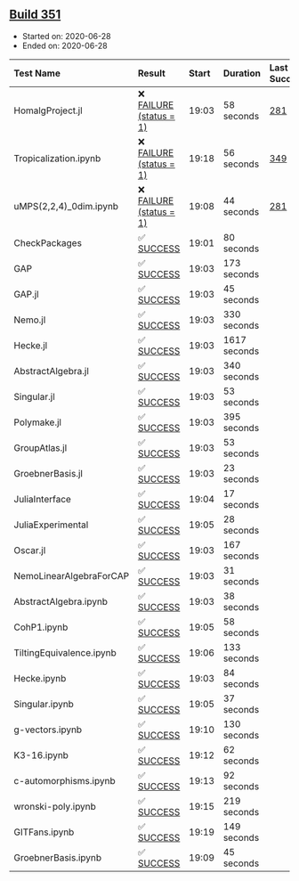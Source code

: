 ## [Build 351](https://oscarci.mathematik.uni-kl.de/job/oscar-stable/351/)

* Started on: 2020-06-28
* Ended on: 2020-06-28

| Test Name    | Result | Start | Duration | Last Success | First Failure |
|:-------------|:-------|:------|:---------|:-------------|:--------------|
| HomalgProject.jl | ❌ [FAILURE (status = 1)](https://oscarci.mathematik.uni-kl.de/job/oscar-stable/351/artifact/logs/build-351/HomalgProject.jl.log) | 19:03 | 58 seconds | [281](https://oscarci.mathematik.uni-kl.de/job/oscar-stable/281/) | [282](https://oscarci.mathematik.uni-kl.de/job/oscar-stable/282/) |
| Tropicalization.ipynb | ❌ [FAILURE (status = 1)](https://oscarci.mathematik.uni-kl.de/job/oscar-stable/351/artifact/logs/build-351/Tropicalization.ipynb.log) | 19:18 | 56 seconds | [349](https://oscarci.mathematik.uni-kl.de/job/oscar-stable/349/) | [350](https://oscarci.mathematik.uni-kl.de/job/oscar-stable/350/) |
| uMPS(2,2,4)_0dim.ipynb | ❌ [FAILURE (status = 1)](https://oscarci.mathematik.uni-kl.de/job/oscar-stable/351/artifact/logs/build-351/uMPS-2-2-4-_0dim.ipynb.log) | 19:08 | 44 seconds | [281](https://oscarci.mathematik.uni-kl.de/job/oscar-stable/281/) | [282](https://oscarci.mathematik.uni-kl.de/job/oscar-stable/282/) |
| CheckPackages | ✅ [SUCCESS](https://oscarci.mathematik.uni-kl.de/job/oscar-stable/351/artifact/logs/build-351/CheckPackages.log) | 19:01 | 80 seconds |  |  |
| GAP | ✅ [SUCCESS](https://oscarci.mathematik.uni-kl.de/job/oscar-stable/351/artifact/logs/build-351/GAP.log) | 19:03 | 173 seconds |  |  |
| GAP.jl | ✅ [SUCCESS](https://oscarci.mathematik.uni-kl.de/job/oscar-stable/351/artifact/logs/build-351/GAP.jl.log) | 19:03 | 45 seconds |  |  |
| Nemo.jl | ✅ [SUCCESS](https://oscarci.mathematik.uni-kl.de/job/oscar-stable/351/artifact/logs/build-351/Nemo.jl.log) | 19:03 | 330 seconds |  |  |
| Hecke.jl | ✅ [SUCCESS](https://oscarci.mathematik.uni-kl.de/job/oscar-stable/351/artifact/logs/build-351/Hecke.jl.log) | 19:03 | 1617 seconds |  |  |
| AbstractAlgebra.jl | ✅ [SUCCESS](https://oscarci.mathematik.uni-kl.de/job/oscar-stable/351/artifact/logs/build-351/AbstractAlgebra.jl.log) | 19:03 | 340 seconds |  |  |
| Singular.jl | ✅ [SUCCESS](https://oscarci.mathematik.uni-kl.de/job/oscar-stable/351/artifact/logs/build-351/Singular.jl.log) | 19:03 | 53 seconds |  |  |
| Polymake.jl | ✅ [SUCCESS](https://oscarci.mathematik.uni-kl.de/job/oscar-stable/351/artifact/logs/build-351/Polymake.jl.log) | 19:03 | 395 seconds |  |  |
| GroupAtlas.jl | ✅ [SUCCESS](https://oscarci.mathematik.uni-kl.de/job/oscar-stable/351/artifact/logs/build-351/GroupAtlas.jl.log) | 19:03 | 53 seconds |  |  |
| GroebnerBasis.jl | ✅ [SUCCESS](https://oscarci.mathematik.uni-kl.de/job/oscar-stable/351/artifact/logs/build-351/GroebnerBasis.jl.log) | 19:03 | 23 seconds |  |  |
| JuliaInterface | ✅ [SUCCESS](https://oscarci.mathematik.uni-kl.de/job/oscar-stable/351/artifact/logs/build-351/JuliaInterface.log) | 19:04 | 17 seconds |  |  |
| JuliaExperimental | ✅ [SUCCESS](https://oscarci.mathematik.uni-kl.de/job/oscar-stable/351/artifact/logs/build-351/JuliaExperimental.log) | 19:05 | 28 seconds |  |  |
| Oscar.jl | ✅ [SUCCESS](https://oscarci.mathematik.uni-kl.de/job/oscar-stable/351/artifact/logs/build-351/Oscar.jl.log) | 19:03 | 167 seconds |  |  |
| NemoLinearAlgebraForCAP | ✅ [SUCCESS](https://oscarci.mathematik.uni-kl.de/job/oscar-stable/351/artifact/logs/build-351/NemoLinearAlgebraForCAP.log) | 19:03 | 31 seconds |  |  |
| AbstractAlgebra.ipynb | ✅ [SUCCESS](https://oscarci.mathematik.uni-kl.de/job/oscar-stable/351/artifact/logs/build-351/AbstractAlgebra.ipynb.log) | 19:03 | 38 seconds |  |  |
| CohP1.ipynb | ✅ [SUCCESS](https://oscarci.mathematik.uni-kl.de/job/oscar-stable/351/artifact/logs/build-351/CohP1.ipynb.log) | 19:05 | 58 seconds |  |  |
| TiltingEquivalence.ipynb | ✅ [SUCCESS](https://oscarci.mathematik.uni-kl.de/job/oscar-stable/351/artifact/logs/build-351/TiltingEquivalence.ipynb.log) | 19:06 | 133 seconds |  |  |
| Hecke.ipynb | ✅ [SUCCESS](https://oscarci.mathematik.uni-kl.de/job/oscar-stable/351/artifact/logs/build-351/Hecke.ipynb.log) | 19:03 | 84 seconds |  |  |
| Singular.ipynb | ✅ [SUCCESS](https://oscarci.mathematik.uni-kl.de/job/oscar-stable/351/artifact/logs/build-351/Singular.ipynb.log) | 19:05 | 37 seconds |  |  |
| g-vectors.ipynb | ✅ [SUCCESS](https://oscarci.mathematik.uni-kl.de/job/oscar-stable/351/artifact/logs/build-351/g-vectors.ipynb.log) | 19:10 | 130 seconds |  |  |
| K3-16.ipynb | ✅ [SUCCESS](https://oscarci.mathematik.uni-kl.de/job/oscar-stable/351/artifact/logs/build-351/K3-16.ipynb.log) | 19:12 | 62 seconds |  |  |
| c-automorphisms.ipynb | ✅ [SUCCESS](https://oscarci.mathematik.uni-kl.de/job/oscar-stable/351/artifact/logs/build-351/c-automorphisms.ipynb.log) | 19:13 | 92 seconds |  |  |
| wronski-poly.ipynb | ✅ [SUCCESS](https://oscarci.mathematik.uni-kl.de/job/oscar-stable/351/artifact/logs/build-351/wronski-poly.ipynb.log) | 19:15 | 219 seconds |  |  |
| GITFans.ipynb | ✅ [SUCCESS](https://oscarci.mathematik.uni-kl.de/job/oscar-stable/351/artifact/logs/build-351/GITFans.ipynb.log) | 19:19 | 149 seconds |  |  |
| GroebnerBasis.ipynb | ✅ [SUCCESS](https://oscarci.mathematik.uni-kl.de/job/oscar-stable/351/artifact/logs/build-351/GroebnerBasis.ipynb.log) | 19:09 | 45 seconds |  |  |
